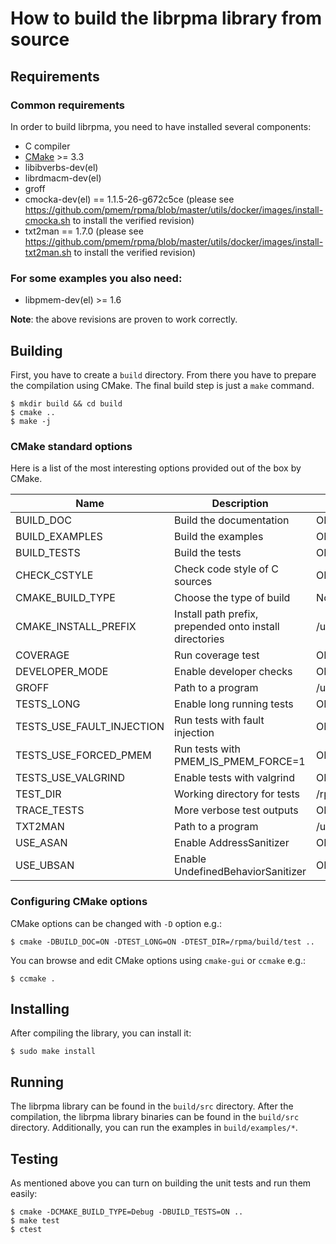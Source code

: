 # How to build the librpma library from source

## Requirements

### Common requirements

In order to build librpma, you need to have installed several components:

- C compiler
- [CMake](http://www.cmake.org) >= 3.3
- libibverbs-dev(el)
- librdmacm-dev(el)
- groff
- cmocka-dev(el) == 1.1.5-26-g672c5ce (please see https://github.com/pmem/rpma/blob/master/utils/docker/images/install-cmocka.sh to install the verified revision)
- txt2man == 1.7.0 (please see https://github.com/pmem/rpma/blob/master/utils/docker/images/install-txt2man.sh to install the verified revision)

### For some examples you also need:

- libpmem-dev(el) >= 1.6

**Note**: the above revisions are proven to work correctly.

## Building

First, you have to create a `build` directory.
From there you have to prepare the compilation using CMake.
The final build step is just a `make` command.

```shell
$ mkdir build && cd build
$ cmake ..
$ make -j
```

### CMake standard options

Here is a list of the most interesting options
provided out of the box by CMake.

| Name | Description | Values |
| - | - | - |
| BUILD_DOC | Build the documentation | ON/OFF |
| BUILD_EXAMPLES | Build the examples | ON/OFF |
| BUILD_TESTS | Build the tests | ON/OFF |
| CHECK_CSTYLE | Check code style of C sources | ON/OFF |
| CMAKE_BUILD_TYPE | Choose the type of build | None/Debug/Release/RelWithDebInfo |
| CMAKE_INSTALL_PREFIX | Install path prefix, prepended onto install directories | /usr/local |
| COVERAGE | Run coverage test | ON/OFF |
| DEVELOPER_MODE | Enable developer checks | ON/OFF |
| GROFF | Path to a program | /usr/bin/groff |
| TESTS_LONG | Enable long running tests | ON/OFF |
| TESTS_USE_FAULT_INJECTION | Run tests with fault injection | ON/OFF |
| TESTS_USE_FORCED_PMEM | Run tests with PMEM_IS_PMEM_FORCE=1 | ON/OFF |
| TESTS_USE_VALGRIND | Enable tests with valgrind | ON/OFF |
| TEST_DIR | Working directory for tests | /rpma/build/test |
| TRACE_TESTS | More verbose test outputs | ON/OFF |
| TXT2MAN | Path to a program | /usr/local/bin/txt2man |
| USE_ASAN | Enable AddressSanitizer | ON/OFF |
| USE_UBSAN | Enable UndefinedBehaviorSanitizer | ON/OFF |

### Configuring CMake options

CMake options can be changed with `-D` option e.g.:

```shell
$ cmake -DBUILD_DOC=ON -DTEST_LONG=ON -DTEST_DIR=/rpma/build/test ..
```

You can browse and edit CMake options using `cmake-gui` or `ccmake` e.g.:

```shell
$ ccmake .
```

## Installing

After compiling the library, you can install it:

```shell
$ sudo make install
```

## Running

The librpma library can be found in the `build/src` directory.
After the compilation, the librpma library binaries can be found in the `build/src` directory.
Additionally, you can run the examples in `build/examples/*`.

## Testing

As mentioned above you can turn on building the unit tests and run them easily:

```shell
$ cmake -DCMAKE_BUILD_TYPE=Debug -DBUILD_TESTS=ON ..
$ make test
$ ctest
```
